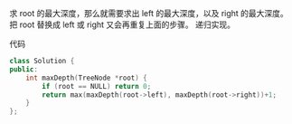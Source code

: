 求 root 的最大深度，那么就需要求出 left 的最大深度，以及 right 的最大深度。
把 root 替换成 left 或 right 又会再重复上面的步骤。 递归实现。

代码

```c++ 
class Solution {
public:
    int maxDepth(TreeNode *root) {
        if (root == NULL) return 0;
        return max(maxDepth(root->left), maxDepth(root->right))+1;
    }
};
```
